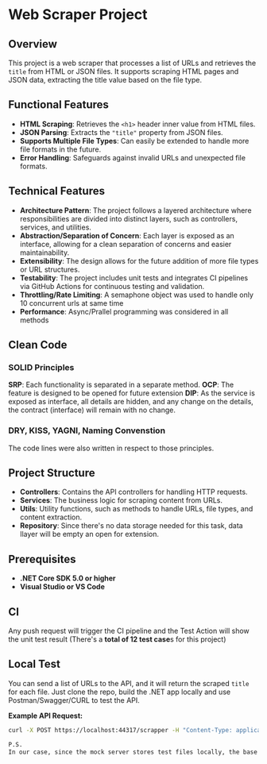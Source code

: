 # Web Scraper Project

## Overview

This project is a web scraper that processes a list of URLs and retrieves the `title` from HTML or JSON files. It supports scraping HTML pages and JSON data, extracting the title value based on the file type.

## Functional Features

- **HTML Scraping**: Retrieves the `<h1>` header inner value from HTML files.
- **JSON Parsing**: Extracts the `"title"` property from JSON files.
- **Supports Multiple File Types**: Can easily be extended to handle more file formats in the future.
- **Error Handling**: Safeguards against invalid URLs and unexpected file formats.

## Technical Features
- **Architecture Pattern**: The project follows a layered architecture where responsibilities are divided into distinct layers, such as controllers, services, and utilities.
- **Abstraction/Separation of Concern**: Each layer is exposed as an interface, allowing for a clean separation of concerns and easier maintainability.
- **Extensibility**: The design allows for the future addition of more file types or URL structures.
- **Testability**: The project includes unit tests and integrates CI pipelines via GitHub Actions for continuous testing and validation.
- **Throttling/Rate Limiting**: A semaphone object was used to handle only 10 concurrent urls at same time
- **Performance**: Async/Prallel programming was considered in all methods

## Clean Code
### SOLID Principles 
**SRP**: Each functionality is separated in a separate method.
**OCP**: The feature is designed to be opened for future extension
**DIP**: As the service is exposed as interface, all details are hidden, and any change on the details, the contract (interface) will remain with no change.

### DRY, KISS, YAGNI, Naming Convenstion
The code lines were also written in respect to those principles.

## Project Structure

- **Controllers**: Contains the API controllers for handling HTTP requests.
- **Services**: The business logic for scraping content from URLs.
- **Utils**: Utility functions, such as methods to handle URLs, file types, and content extraction.
- **Repository**: Since there's no data storage needed for this task, data llayer will be empty an open for extension.


## Prerequisites

- **.NET Core SDK 5.0 or higher**
- **Visual Studio or VS Code**

## CI 
Any push request will trigger the CI pipeline and the Test Action will show the unit test result (There's a **total of 12 test case**s for this project)

## Local Test

You can send a list of URLs to the API, and it will return the scraped `title` for each file.
Just clone the repo, build the .NET app locally and use Postman/Swagger/CURL to test the API.

**Example API Request:**
```bash
curl -X POST https://localhost:44317/scrapper -H "Content-Type: application/json" -d '["http://example.com/page.html", "http://example.com/data.json"]'

P.S.
In our case, since the mock server stores test files locally, the base URL (http://example.com) is irrelevant—the API is mainly concerned with the filename. But yes, the full URL still needs to be passed along.
